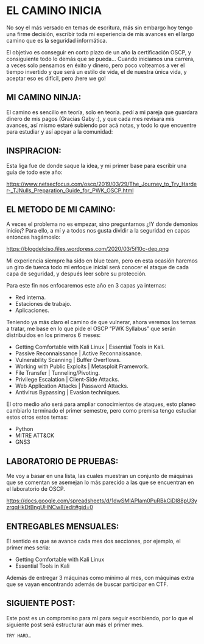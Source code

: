 # EL CAMINO INICIA
No soy el más versado en temas de escritura, más sin embargo hoy tengo una firme decisión, escribir toda mi experiencia de mis avances en el largo camino que es la seguridad informática.

El objetivo es conseguir en corto plazo de un año la certificación OSCP, y consiguiente todo lo demás que se pueda…
Cuando iniciamos una carrera, a veces solo pensamos en éxito y dinero, pero poco volteamos a ver el tiempo invertido y que será un estilo de vida, el de nuestra única vida, y aceptar eso es difícil, pero ¡here we go!

## MI CAMINO NINJA:
El camino es sencillo en teoría, solo en teoría. pedí a mi pareja que guardara dinero de mis pagos (Gracias Gaby :), y que cada mes revisara mis avances, así mismo estaré subiendo por acá notas, y todo lo que encuentre para estudiar y así apoyar a la comunidad:

## INSPIRACION:

Esta liga fue de donde saque la idea, y mi primer base para escribir una guía de todo este año:

https://www.netsecfocus.com/oscp/2019/03/29/The_Journey_to_Try_Harder-_TJNulls_Preparation_Guide_for_PWK_OSCP.html

## EL METODO DE MI CAMINO:

A veces el problema no es empezar, sino preguntarnos ¿!Y donde demonios inicio¡? Para ello, a mí y a todos nos gusta dividir a la seguridad en capas entonces hagámoslo:

https://blogdelciso.files.wordpress.com/2020/03/5f10c-dep.png

Mi experiencia siempre ha sido en blue team, pero en esta ocasión haremos un giro de tuerca todo mi enfoque inicial será conocer el ataque de cada capa de seguridad, y después leer sobre su protección.

Para este fin nos enfocaremos este año en 3 capas ya internas:

* Red interna.
* Estaciones de trabajo.
* Aplicaciones.

Teniendo ya más claro el camino de que vulnerar, ahora veremos los temas a tratar, me base en lo que pide el OSCP “PWK Syllabus” que serán distribuidos en los primeros 6 meses:

* Getting Comfortable with Kali Linux | Essential Tools in Kali.
* Passive Reconnaissance | Active Reconnaissance.
* Vulnerability Scanning | Buffer Overflows.
* Working with Public Exploits | Metasploit Framework.
* File Transfer | Tunneling/Pivoting.
* Privilege Escalation | Client-Side Attacks.
* Web Application Attacks | Password Attacks.
* Antivirus Bypassing | Evasion techniques.

El otro medio año será para ampliar conocimientos de ataques, esto planeo cambiarlo terminado el primer semestre, pero como premisa tengo estudiar estos otros estos temas:

* Python
* MITRE ATT&CK
* GNS3

## LABORATORIO DE PRUEBAS:

Me voy a basar en una lista, las cuales muestran un conjunto de máquinas que se comentan se asemejan lo más parecido a las que se encuentran en el laboratorio de OSCP.

https://docs.google.com/spreadsheets/d/1dwSMIAPIam0PuRBkCiDI88pU3yzrqqHkDtBngUHNCw8/edit#gid=0

## ENTREGABLES MENSUALES:

El sentido es que se avance cada mes dos secciones, por ejemplo, el primer mes seria:

* Getting Comfortable with Kali Linux
* Essential Tools in Kali

Además de entregar 3 máquinas como mínimo al mes, con máquinas extra que se vayan encontrando además de buscar participar en CTF.

## SIGUIENTE POST:

Este post es un compromiso para mí para seguir escribiendo, por lo que el siguiente post será estructurar aún más el primer mes.

    TRY HARD…
